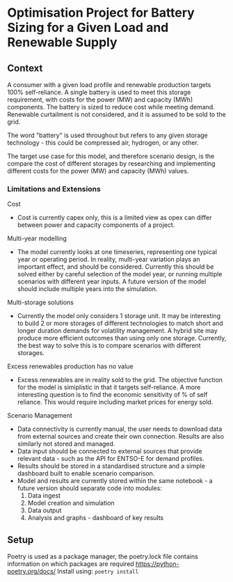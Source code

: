 # Optimisation Project for Battery Sizing for a Given Load and Renewable Supply

## Context
A consumer with a given load profile and renewable production targets 100% self-reliance. A single battery is used to meet this storage requirement, with costs for the power (MW) and capacity (MWh) components. The battery is sized to reduce cost while meeting demand. Renewable curtailment is not considered, and it is assumed to be sold to the grid. 

The word "battery" is used throughout but refers to any given storage technology - this could be compressed air, hydrogen, or any other.

The target use case for this model, and therefore scenario design, is the compare the cost of different storages by researching and implementing different costs for the power (MW) and capacity (MWh) values.

### Limitations and Extensions
Cost
* Cost is currently capex only, this is a limited view as opex can differ between power and capacity components of a project.

Multi-year modelling
* The model currently looks at one timeseries, representing one typical year or operating period. In reality, multi-year variation plays an important effect, and should be considered. Currently this should be solved either by careful selection of the model year, or running multiple scenarios with different year inputs. A future version of the model should include multiple years into the simulation.

Multi-storage solutions
* Currently the model only considers 1 storage unit. It may be interesting to build 2 or more storages of different technologies to match short and longer duration demands for volatility management. A hybrid site may produce more efficient outcomes than using only one storage. Currently, the best way to solve this is to compare scenarios with different storages.

Excess renewables production has no value
* Excess renewables are in reality sold to the grid. The objective function for the model is simiplistic in that it targets self-reliance. A more interesting question is to find the economic sensitivity of % of self reliance. This would require including market prices for energy sold.

Scenario Management
* Data connectivity is currently manual, the user needs to download data from external sources and create their own connection. Results are also similarly not stored and managed.
* Data input should be connected to external sources that provide relevant data - such as the API for ENTSO-E for demand profiles.
* Results should be stored in a standardised structure and a simple dashboard built to enable scenario comparison.
* Model and results are currently stored within the same notebook - a future version should separate code into modules:
    1. Data ingest
    2. Model creation and simulation
    3. Data output
    4. Analysis and graphs - dashboard of key results

## Setup
Poetry is used as a package manager, the poetry.lock file contains information on which packages are required
https://python-poetry.org/docs/
Install using:
`poetry install`